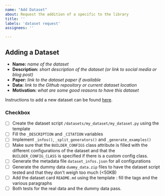 ```yaml
---
name: "Add Dataset"
about: Request the addition of a specific to the library
title: ''
labels: 'dataset request'
assignees: ''

---
```


## Adding a Dataset
- **Name:** *name of the dataset*
- **Description:** *short description of the dataset (or link to social media or blog post)*
- **Paper:** *link to the dataset paper if available*
- **Data:** *link to the Github repository or current dataset location*
- **Motivation:** *what are some good reasons to have this dataset*

Instructions to add a new dataset can be found [here](https://github.com/huggingface/datasets/blob/master/ADD_NEW_DATASET.md).

### Checkbox

- [ ] Create the dataset script `/datasets/my_dataset/my_dataset.py` using the template
- [ ] Fill the `_DESCRIPTION` and `_CITATION` variables
- [ ] Implement `_infos()`, `_split_generators()` and `_generate_examples()`
- [ ] Make sure that the `BUILDER_CONFIGS` class attribute is filled with the different configurations of the dataset and that the `BUILDER_CONFIG_CLASS` is specified if there is a custom config class.
- [ ] Generate the metadata file `dataset_infos.json` for all configurations
- [ ] Generate the dummy data `dummy_data.zip` files to have the dataset script tested and that they don't weigh too much (<50KB)
- [ ] Add the dataset card `README.md` using the template : fill the tags and the various paragraphs
- [ ] Both tests for the real data and the dummy data pass.
